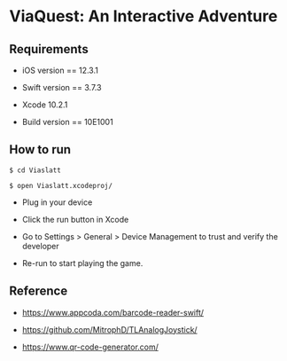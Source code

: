 # ViaQuest: An Interactive Adventure

## Requirements

* iOS version == 12.3.1

* Swift version == 3.7.3

* Xcode 10.2.1

* Build version == 10E1001

##  How to run

`$ cd Viaslatt`

`$ open Viaslatt.xcodeproj/`

* Plug in your device

* Click the run button in Xcode

* Go to Settings > General > Device Management to trust and verify the developer 

* Re-run to start playing the game.

## Reference

* https://www.appcoda.com/barcode-reader-swift/

* https://github.com/MitrophD/TLAnalogJoystick/

* https://www.qr-code-generator.com/